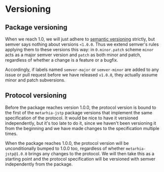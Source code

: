 # Versioning

## Package versioning

When we reach 1.0, we will just adhere to [semantic
versioning](https://semver.org/) strictly, but semver says nothing about
versions `<1.0.0`. Thus we extend semver's rules applying them to these
versions this way: in `0.minor.patch` scheme `minor` acts as a major semver
version and `patch` as both minor and patch, regardless of whether a change is
a feature or a bugfix.

Accordingly, if labels named `semver-major` or `semver-minor` are added to any
issue or pull request before we have released `v1.0.0`, they actually assume
minor and patch subversions.

## Protocol versioning

Before the package reaches version 1.0.0, the protocol version is bound to the
first of the `metarhia-jstp` package versions that implement the same
specification of the protocol. It would be nice to have it versioned
independently, but it's too late to do it, since we haven't been versioning it
from the beginning and we have made changes to the specification multiple
times.

When the package reaches 1.0.0, the protocol version will be unconditionally
bumped to 1.0.0 too, regardless of whether `metarhia-jstp@1.0.0` brings any
changes to the protocol. We will then take this as a starting point and the
protocol specification will be versioned with semver independently from the
package.
